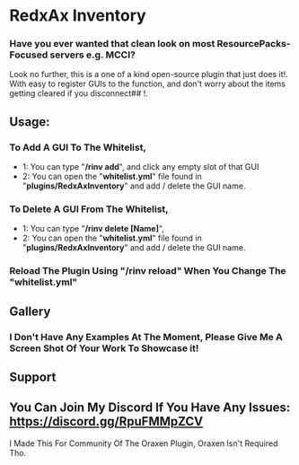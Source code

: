 # RedxAx Inventory

### Have you ever wanted that clean look on most ResourcePacks-Focused servers e.g. MCCI?
Look no further, this is a one of a kind open-source plugin that just does it!.
With easy to register GUIs to the function, and don't worry about the items getting cleared if you disconnect## !.

## Usage:
### To Add A GUI To The Whitelist, 
- 1: You can type "**/rinv add**", and click any empty slot of that GUI
- 2: You can open the "**whitelist.yml**" file found in "**plugins/RedxAxInventory**" and add / delete the GUI name.

### To Delete A GUI From The Whitelist, 
- 1: You can type "**/rinv delete [Name]**",
- 2: You can open the "**whitelist.yml**" file found in "**plugins/RedxAxInventory**" and add / delete the GUI name.

### Reload The Plugin Using "**/rinv reload**" When You Change The "**whitelist.yml**"



## Gallery
### I Don't Have Any Examples At The Moment, Please Give Me A Screen Shot Of Your Work To Showcase it!



## Support
## You Can Join My Discord If You Have Any Issues: https://discord.gg/RpuFMMpZCV


I Made This For Community Of The Oraxen Plugin, Oraxen Isn't Required Tho.
